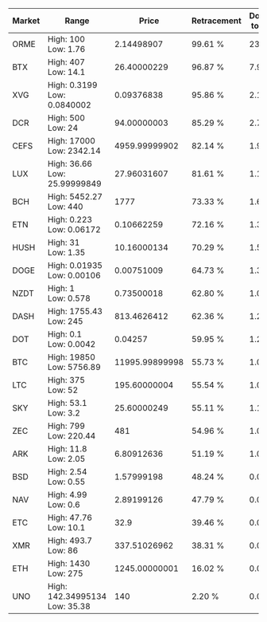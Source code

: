 | Market | Range | Price| Retracement | Doubles to 50% |
| --- | --- | --- | --- | --- |
| ORME | High: 100<br />Low: 1.76 | 2.14498907 | 99.61 % | 23.72 |
| BTX | High: 407<br />Low: 14.1 | 26.40000229 | 96.87 % | 7.98 |
| XVG | High: 0.3199<br />Low: 0.0840002 | 0.09376838 | 95.86 % | 2.15 |
| DCR | High: 500<br />Low: 24 | 94.00000003 | 85.29 % | 2.79 |
| CEFS | High: 17000<br />Low: 2342.14 | 4959.99999902 | 82.14 % | 1.95 |
| LUX | High: 36.66<br />Low: 25.99999849 | 27.96031607 | 81.61 % | 1.12 |
| BCH | High: 5452.27<br />Low: 440 | 1777 | 73.33 % | 1.66 |
| ETN | High: 0.223<br />Low: 0.06172 | 0.10662259 | 72.16 % | 1.34 |
| HUSH | High: 31<br />Low: 1.35 | 10.16000134 | 70.29 % | 1.59 |
| DOGE | High: 0.01935<br />Low: 0.00106 | 0.00751009 | 64.73 % | 1.36 |
| NZDT | High: 1<br />Low: 0.578 | 0.73500018 | 62.80 % | 1.07 |
| DASH | High: 1755.43<br />Low: 245 | 813.4626412 | 62.36 % | 1.23 |
| DOT | High: 0.1<br />Low: 0.0042 | 0.04257 | 59.95 % | 1.22 |
| BTC | High: 19850<br />Low: 5756.89 | 11995.99899998 | 55.73 % | 1.07 |
| LTC | High: 375<br />Low: 52 | 195.60000004 | 55.54 % | 1.09 |
| SKY | High: 53.1<br />Low: 3.2 | 25.60000249 | 55.11 % | 1.10 |
| ZEC | High: 799<br />Low: 220.44 | 481 | 54.96 % | 1.06 |
| ARK | High: 11.8<br />Low: 2.05 | 6.80912636 | 51.19 % | 1.02 |
| BSD | High: 2.54<br />Low: 0.55 | 1.57999198 | 48.24 % | 0.00 |
| NAV | High: 4.99<br />Low: 0.6 | 2.89199126 | 47.79 % | 0.00 |
| ETC | High: 47.76<br />Low: 10.1 | 32.9 | 39.46 % | 0.00 |
| XMR | High: 493.7<br />Low: 86 | 337.51026962 | 38.31 % | 0.00 |
| ETH | High: 1430<br />Low: 275 | 1245.00000001 | 16.02 % | 0.00 |
| UNO | High: 142.34995134<br />Low: 35.38 | 140 | 2.20 % | 0.00 |
